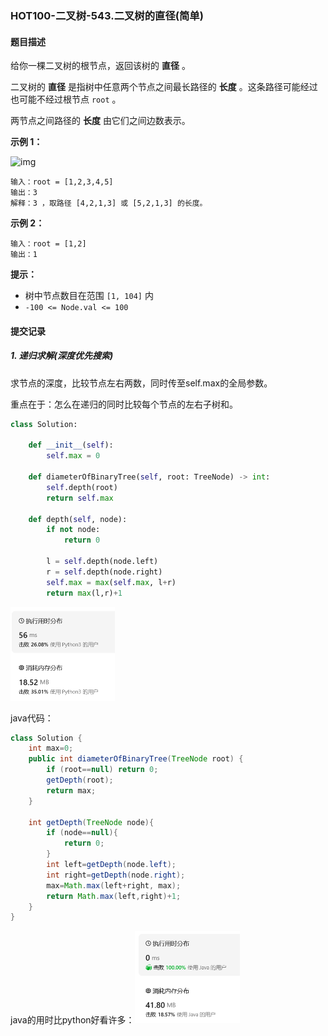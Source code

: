 ### HOT100-二叉树-543.二叉树的直径(简单)

#### 题目描述

给你一棵二叉树的根节点，返回该树的 **直径** 。

二叉树的 **直径** 是指树中任意两个节点之间最长路径的 **长度** 。这条路径可能经过也可能不经过根节点 `root` 。

两节点之间路径的 **长度** 由它们之间边数表示。

 

**示例 1：**

![img](https://assets.leetcode.com/uploads/2021/03/06/diamtree.jpg)

```
输入：root = [1,2,3,4,5]
输出：3
解释：3 ，取路径 [4,2,1,3] 或 [5,2,1,3] 的长度。
```

**示例 2：**

```
输入：root = [1,2]
输出：1
```

 

**提示：**

- 树中节点数目在范围 `[1, 104]` 内
- `-100 <= Node.val <= 100`





#### 提交记录

##### 1. 递归求解(深度优先搜索)

求节点的深度，比较节点左右两数，同时传至self.max的全局参数。

重点在于：怎么在递归的同时比较每个节点的左右子树和。

```python
class Solution:

    def __init__(self):
        self.max = 0

    def diameterOfBinaryTree(self, root: TreeNode) -> int:
        self.depth(root)
        return self.max

    def depth(self, node):
        if not node:
            return 0

        l = self.depth(node.left)
        r = self.depth(node.right)
        self.max = max(self.max, l+r)
        return max(l,r)+1
```

<img src="images\image-20240223180136389.png" alt="image-20240223180136389" style="zoom:50%;" />

java代码：

````java
class Solution {
    int max=0;
    public int diameterOfBinaryTree(TreeNode root) {
        if (root==null) return 0;
        getDepth(root);
        return max;
    }

    int getDepth(TreeNode node){
        if (node==null){
            return 0;
        }
        int left=getDepth(node.left);
        int right=getDepth(node.right);
        max=Math.max(left+right, max);
        return Math.max(left,right)+1;
    }
}
````

java的用时比python好看许多：<img src="images\image-20240223180119894.png" alt="image-20240223180119894" style="zoom:50%;" />